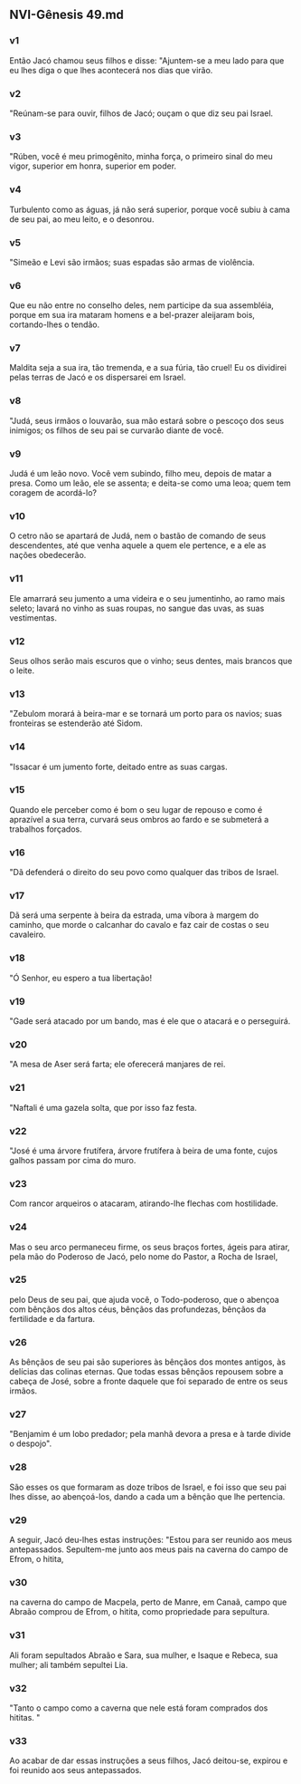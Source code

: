 ## NVI-Gênesis 49.md
### v1
 Então Jacó chamou seus filhos e disse: "Ajuntem-se a meu lado para que eu lhes diga o que lhes acontecerá nos dias que virão.
### v2
 "Reúnam-se para ouvir, filhos de Jacó; ouçam o que diz seu pai Israel.
### v3
 "Rúben, você é meu primogênito, minha força, o primeiro sinal do meu vigor, superior em honra, superior em poder.
### v4
 Turbulento como as águas, já não será superior, porque você subiu à cama de seu pai, ao meu leito, e o desonrou.
### v5
 "Simeão e Levi são irmãos; suas espadas são armas de violência.
### v6
 Que eu não entre no conselho deles, nem participe da sua assembléia, porque em sua ira mataram homens e a bel-prazer aleijaram bois, cortando-lhes o tendão.
### v7
 Maldita seja a sua ira, tão tremenda, e a sua fúria, tão cruel! Eu os dividirei pelas terras de Jacó e os dispersarei em Israel.
### v8
 "Judá, seus irmãos o louvarão, sua mão estará sobre o pescoço dos seus inimigos; os filhos de seu pai se curvarão diante de você.
### v9
 Judá é um leão novo. Você vem subindo, filho meu, depois de matar a presa. Como um leão, ele se assenta; e deita-se como uma leoa; quem tem coragem de acordá-lo?
### v10
 O cetro não se apartará de Judá, nem o bastão de comando de seus descendentes, até que venha aquele a quem ele pertence, e a ele as nações obedecerão.
### v11
 Ele amarrará seu jumento a uma videira e o seu jumentinho, ao ramo mais seleto; lavará no vinho as suas roupas, no sangue das uvas, as suas vestimentas.
### v12
 Seus olhos serão mais escuros que o vinho; seus dentes, mais brancos que o leite.
### v13
 "Zebulom morará à beira-mar e se tornará um porto para os navios; suas fronteiras se estenderão até Sidom.
### v14
 "Issacar é um jumento forte, deitado entre as suas cargas.
### v15
 Quando ele perceber como é bom o seu lugar de repouso e como é aprazível a sua terra, curvará seus ombros ao fardo e se submeterá a trabalhos forçados.
### v16
 "Dã defenderá o direito do seu povo como qualquer das tribos de Israel.
### v17
 Dã será uma serpente à beira da estrada, uma víbora à margem do caminho, que morde o calcanhar do cavalo e faz cair de costas o seu cavaleiro.
### v18
 "Ó Senhor, eu espero a tua libertação!
### v19
 "Gade será atacado por um bando, mas é ele que o atacará e o perseguirá.
### v20
 "A mesa de Aser será farta; ele oferecerá manjares de rei.
### v21
 "Naftali é uma gazela solta, que por isso faz festa.
### v22
 "José é uma árvore frutífera, árvore frutífera à beira de uma fonte, cujos galhos passam por cima do muro.
### v23
 Com rancor arqueiros o atacaram, atirando-lhe flechas com hostilidade.
### v24
 Mas o seu arco permaneceu firme, os seus braços fortes, ágeis para atirar, pela mão do Poderoso de Jacó, pelo nome do Pastor, a Rocha de Israel,
### v25
 pelo Deus de seu pai, que ajuda você, o Todo-poderoso, que o abençoa com bênçãos dos altos céus, bênçãos das profundezas, bênçãos da fertilidade e da fartura.
### v26
 As bênçãos de seu pai são superiores às bênçãos dos montes antigos, às delícias das colinas eternas. Que todas essas bênçãos repousem sobre a cabeça de José, sobre a fronte daquele que foi separado de entre os seus irmãos.
### v27
 "Benjamim é um lobo predador; pela manhã devora a presa e à tarde divide o despojo".
### v28
 São esses os que formaram as doze tribos de Israel, e foi isso que seu pai lhes disse, ao abençoá-los, dando a cada um a bênção que lhe pertencia.
### v29
 A seguir, Jacó deu-lhes estas instruções: "Estou para ser reunido aos meus antepassados. Sepultem-me junto aos meus pais na caverna do campo de Efrom, o hitita,
### v30
 na caverna do campo de Macpela, perto de Manre, em Canaã, campo que Abraão comprou de Efrom, o hitita, como propriedade para sepultura.
### v31
 Ali foram sepultados Abraão e Sara, sua mulher, e Isaque e Rebeca, sua mulher; ali também sepultei Lia.
### v32
 "Tanto o campo como a caverna que nele está foram comprados dos hititas. "
### v33
 Ao acabar de dar essas instruções a seus filhos, Jacó deitou-se, expirou e foi reunido aos seus antepassados.

